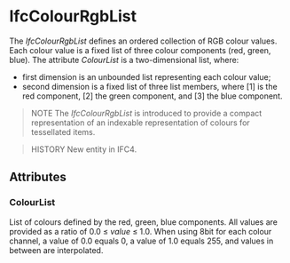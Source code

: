 # IfcColourRgbList

The _IfcColourRgbList_ defines an ordered collection of RGB colour values. Each colour value is a fixed list of three colour components (red, green, blue). The attribute _ColourList_ is a two-dimensional list, where:

* first dimension is an unbounded list representing each colour value;
* second dimension is a fixed list of three list members, where [1] is the red component, [2] the green component, and [3] the blue component.
<!-- end of definition -->
> NOTE  The _IfcColourRgbList_ is introduced to provide a compact representation of an indexable representation of colours for tessellated items.

> HISTORY  New entity in IFC4.

## Attributes

### ColourList
List of colours defined by the red, green, blue components. All values are provided as a ratio of 0.0 ≤ _value_ ≤ 1.0. When using 8bit for each colour channel, a value of 0.0 equals 0, a value of 1.0 equals 255, and values in between are interpolated.
